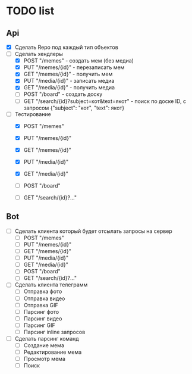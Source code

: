 # TODO list
## Api
 - [x] Сделать Repo под каждый тип объектов
 - [ ] Сделать хендлеры
   - [x] POST "/memes" - создать мем (без медиа)
   - [x] PUT "/memes/{id}" - перезаписать мем
   - [x] GET "/memes/{id}" - получить мем
   - [x] PUT "/media/{id}" - записать медиа
   - [x] GET "/media/{id}" - получить медиа
   - [ ] POST "/board" - создать доску
   - [ ] GET "/search/{id}?subject=кот&text=якот" - поиск по доске ID, с запросом {"subject": "кот", "text": якот}

 - [ ] Тестирование
   - [x] POST "/memes"
   - [x] PUT "/memes/{id}"
   - [x] GET "/memes/{id}"
   - [x] PUT "/media/{id}"
   - [x] GET "/media/{id}"
   - [ ] POST "/board"
   - [ ] GET "/search/{id}?..."


## Bot
 - [ ] Сделать клиента который будет отсылать запросы на сервер
   - [ ] POST "/memes"
   - [ ] PUT "/memes/{id}"
   - [ ] GET "/memes/{id}"
   - [ ] PUT "/media/{id}"
   - [ ] GET "/media/{id}"
   - [ ] POST "/board"
   - [ ] GET "/search/{id}?..."

 - [ ] Сделать клиента телеграмм
   - [ ] Отправка фото
   - [ ] Отправка видео
   - [ ] Отправка GIF
   - [ ] Парсинг фото
   - [ ] Парсинг видео
   - [ ] Парсинг GIF
   - [ ] Парсинг inline запросов

 - [ ] Сделать парсинг команд
   - [ ] Создание мема
   - [ ] Редактирование мема
   - [ ] Просмотр мема
   - [ ] Поиск
